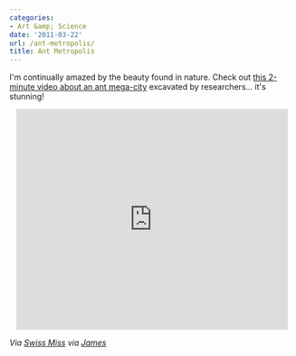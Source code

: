 ```yaml
---
categories:
- Art &amp; Science
date: '2011-03-22'
url: /ant-metropolis/
title: Ant Metropolis
---
```


I'm continually amazed by the beauty found in nature. Check out <a href="https://www.youtube.com/watch?v=lFg21x2sj-M">this 2-minute video about an ant mega-city</a> excavated by researchers... it's stunning!

<p align="center"><iframe title="YouTube video player" width="480" height="390" src="https://www.youtube.com/embed/lFg21x2sj-M?rel=0" frameborder="0" allowfullscreen></iframe></p>

<em>Via <a href="http://www.swiss-miss.com/2011/03/giant-ant-hill-excavated.html">Swiss Miss</a> via <a href="http://foundbyjames.com/notes/giant-ant-hill-excavated">James</a></em>